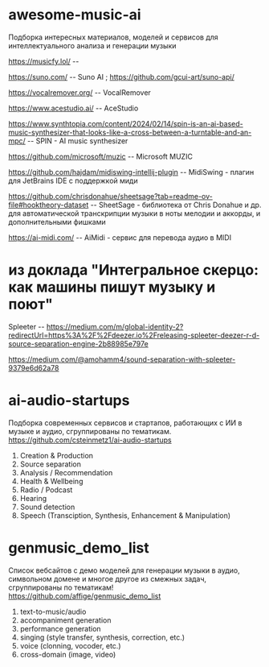 # awesome-music-ai
Подборка интересных материалов, моделей и сервисов для интеллектуального анализа и генерации музыки

https://musicfy.lol/ --   

https://suno.com/ -- Suno AI  ; https://github.com/gcui-art/suno-api/   

https://vocalremover.org/ -- VocalRemover  

https://www.acestudio.ai/ -- AceStudio  

https://www.synthtopia.com/content/2024/02/14/spin-is-an-ai-based-music-synthesizer-that-looks-like-a-cross-between-a-turntable-and-an-mpc/ -- SPIN - AI music synthesizer  

https://github.com/microsoft/muzic -- Microsoft MUZIC

https://github.com/hajdam/midiswing-intellij-plugin -- MidiSwing - плагин для JetBrains IDE с поддержкой миди

https://github.com/chrisdonahue/sheetsage?tab=readme-ov-file#hooktheory-dataset -- SheetSage - библиотека от Chris Donahue и др. для автоматической транскрипции музыки в ноты мелодии и аккорды, и дополнительными фишками

https://ai-midi.com/ -- AiMidi - сервис для перевода аудио в MIDI 




# из доклада "Интегральное скерцо: как машины пишут музыку и поют"

Spleeter -- https://medium.com/m/global-identity-2?redirectUrl=https%3A%2F%2Fdeezer.io%2Freleasing-spleeter-deezer-r-d-source-separation-engine-2b88985e797e   

https://medium.com/@amohamm4/sound-separation-with-spleeter-9379e6d62a78   



# ai-audio-startups

Подборка современных сервисов и стартапов, работающих с ИИ в музыке и аудио, сгруппированы по тематикам. https://github.com/csteinmetz1/ai-audio-startups 
1) Creation & Production
2) Source separation
3) Analysis / Recommendation
4) Health & Wellbeing
5) Radio / Podcast
6) Hearing
7) Sound detection
8) Speech (Transciption, Synthesis, Enhancement & Manipulation)

# genmusic_demo_list
 Список вебсайтов с демо моделей для генерации музыки в аудио, символьном домене и многое другое из смежных задач, сгруппированы по тематикам!  https://github.com/affige/genmusic_demo_list
 1) text-to-music/audio
 2) accompaniment generation 
 3) performance generation
 4) singing (style transfer, synthesis, correction, etc.)
 5) voice (clonning, vocoder, etc.)
 6) cross-domain (image, video)


 
